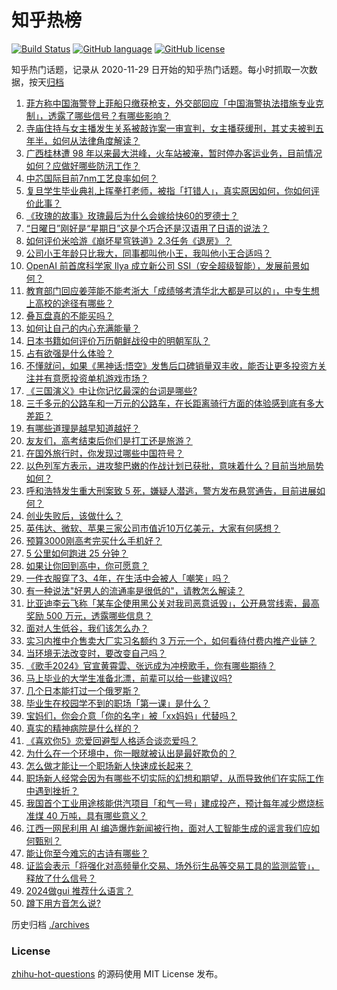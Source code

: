 # 知乎热榜
[![Build Status](https://github.com/ToWeLong/zhihu-hot-questions/workflows/CI/badge.svg)](https://github.com/ToWeLong/zhihu-hot-questions/actions)
[![GitHub language](https://img.shields.io/badge/language-golang-orange.svg)](https://golang.org/)
[![GitHub license](https://img.shields.io/github/license/ToWeLong/zhihu-hot-questions)](https://github.com/ToWeLong/zhihu-hot-questions/blob/main/LICENSE)

知乎热门话题，记录从 2020-11-29 日开始的知乎热门话题。每小时抓取一次数据，按天[归档](./archives)

<!-- BEGIN -->

1. [菲方称中国海警登上菲船只缴获枪支，外交部回应「中国海警执法措施专业克制」，透露了哪些信号？有哪些影响？](https://www.zhihu.com/question/659334154)
1. [寺庙住持与女主播发生关系被敲诈案一审宣判，女主播获缓刑，其丈夫被判五年半，如何从法律角度解读？](https://www.zhihu.com/question/659357707)
1. [广西桂林遭 98 年以来最大洪峰，火车站被淹，暂时停办客运业务，目前情况如何？应做好哪些防汛工作？](https://www.zhihu.com/question/659394966)
1. [中芯国际目前7nm工艺良率如何？](https://www.zhihu.com/question/658208483)
1. [复旦学生毕业典礼上挥拳打老师，被指「打错人」，真实原因如何，你如何评价此事？](https://www.zhihu.com/question/659396926)
1. [《玫瑰的故事》玫瑰最后为什么会嫁给快60的罗德士？](https://www.zhihu.com/question/658998064)
1. [“日曜日”刚好是“星期日”这是个巧合还是汉语用了日语的说法？](https://www.zhihu.com/question/659282356)
1. [如何评价米哈游《崩坏星穹铁道》2.3任务《退房》？](https://www.zhihu.com/question/659399306)
1. [公司小王年龄只比我大，同事都叫他小王，我叫他小王合适吗？](https://www.zhihu.com/question/654311476)
1. [OpenAI 前首席科学家 Ilya 成立新公司 SSI（安全超级智能），发展前景如何？](https://www.zhihu.com/question/659393061)
1. [教育部门回应姜萍能不能考浙大「成绩够考清华北大都是可以的」，中专生想上高校的途径有哪些？](https://www.zhihu.com/question/659324044)
1. [叠瓦盘真的不能买吗？](https://www.zhihu.com/question/552409275)
1. [如何让自己的内心充满能量？](https://www.zhihu.com/question/657522738)
1. [日本书籍如何评价万历朝鲜战役中的明朝军队？](https://www.zhihu.com/question/28219527)
1. [占有欲强是什么体验？](https://www.zhihu.com/question/30540001)
1. [不懂就问，如果《黑神话:悟空》发售后口碑销量双丰收，能否让更多投资方关注并有意愿投资单机游戏市场？](https://www.zhihu.com/question/659145852)
1. [《三国演义》中让你记忆最深的台词是哪些?](https://www.zhihu.com/question/659174500)
1. [三千多元的公路车和一万元的公路车，在长距离骑行方面的体验感到底有多大差距？](https://www.zhihu.com/question/659169091)
1. [有哪些道理是越早知道越好？](https://www.zhihu.com/question/659230033)
1. [友友们，高考结束后你们是打工还是旅游？](https://www.zhihu.com/question/658610848)
1. [在国外旅行时，你发现过哪些中国符号？](https://www.zhihu.com/question/641372499)
1. [以色列军方表示，进攻黎巴嫩的作战计划已获批，意味着什么？目前当地局势如何？](https://www.zhihu.com/question/659329115)
1. [呼和浩特发生重大刑案致 5 死，嫌疑人潜逃，警方发布悬赏通告，目前进展如何？](https://www.zhihu.com/question/659314922)
1. [创业失败后，该做什么？](https://www.zhihu.com/question/656816176)
1. [英伟达、微软、苹果三家公司市值近10万亿美元，大家有何感想？](https://www.zhihu.com/question/659322772)
1. [预算3000刚高考完买什么手机好？](https://www.zhihu.com/question/658577524)
1. [5 公里如何跑进 25 分钟？](https://www.zhihu.com/question/659182318)
1. [如果让你回到高中，你可愿意？](https://www.zhihu.com/question/657759560)
1. [一件衣服穿了3、4年，在生活中会被人「嘲笑」吗？](https://www.zhihu.com/question/659395489)
1. [有一种说法"好男人的流通率是很低的"，请教怎么解读？](https://www.zhihu.com/question/659183043)
1. [比亚迪李云飞称「某车企使用黑公关对我司恶意诋毁」，公开悬赏线索，最高奖励 500 万元，透露哪些信息？](https://www.zhihu.com/question/659347020)
1. [面对人生低谷，我们该怎么办？](https://www.zhihu.com/question/658681759)
1. [实习内推中介售卖大厂实习名额约 3 万元一个，如何看待付费内推产业链？](https://www.zhihu.com/question/659144295)
1. [当环境无法改变时，要改变自己吗？](https://www.zhihu.com/question/659282838)
1. [《歌手2024》官宣黄霄雲、张远成为冲榜歌手，你有哪些期待？](https://www.zhihu.com/question/659343446)
1. [马上毕业的大学生准备北漂，前辈可以给一些建议吗?](https://www.zhihu.com/question/659183058)
1. [几个日本能打过一个俄罗斯？](https://www.zhihu.com/question/629721863)
1. [毕业生在校园学不到的职场「第一课」是什么？](https://www.zhihu.com/question/659142854)
1. [宝妈们，你会介意「你的名字」被「xx妈妈」代替吗？](https://www.zhihu.com/question/658936021)
1. [真实的精神病院是什么样的？](https://www.zhihu.com/question/22672098)
1. [《喜欢你5》恋爱回避型人格适合谈恋爱吗？](https://www.zhihu.com/question/659399946)
1. [为什么在一个环境中，你一眼就被认出是最好欺负的？](https://www.zhihu.com/question/659281108)
1. [怎么做才能让一个职场新人快速成长起来？](https://www.zhihu.com/question/658445449)
1. [职场新人经常会因为有哪些不切实际的幻想和期望，从而导致他们在实际工作中遇到挫折？](https://www.zhihu.com/question/656994066)
1. [我国首个工业用途核能供汽项目「和气一号」建成投产，预计每年减少燃烧标准煤 40 万吨，具有哪些意义？](https://www.zhihu.com/question/659310177)
1. [江西一网民利用 AI 编造爆炸新闻被行拘，面对人工智能生成的谣言我们应如何甄别？](https://www.zhihu.com/question/659092645)
1. [能让你至今难忘的古诗有哪些？](https://www.zhihu.com/question/659367597)
1. [证监会表示「将强化对高频量化交易、场外衍生品等交易工具的监测监管」，释放了什么信号？](https://www.zhihu.com/question/659312235)
1. [2024做gui 推荐什么语言？](https://www.zhihu.com/question/656610441)
1. [蹲下用方音怎么说?](https://www.zhihu.com/question/658512475)

<!-- END -->

历史归档 [./archives](./archives)


### License
[zhihu-hot-questions](https://github.com/towelong/zhihu-hot-questions) 的源码使用 MIT License 发布。